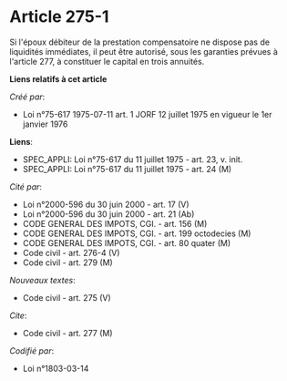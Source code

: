 # Article 275-1

Si l'époux débiteur de la prestation compensatoire ne dispose pas de liquidités immédiates, il peut être autorisé, sous les
garanties prévues à l'article 277, à constituer le capital en trois annuités.

**Liens relatifs à cet article**

_Créé par_:

  - Loi n°75-617 1975-07-11 art. 1 JORF 12 juillet 1975 en vigueur le 1er janvier 1976

**Liens**:

  - SPEC_APPLI: Loi n°75-617 du 11 juillet 1975 - art. 23, v. init.
  - SPEC_APPLI: Loi n°75-617 du 11 juillet 1975 - art. 24 (M)

_Cité par_:

  - Loi n°2000-596 du 30 juin 2000 - art. 17 (V)
  - Loi n°2000-596 du 30 juin 2000 - art. 21 (Ab)
  - CODE GENERAL DES IMPOTS, CGI. - art. 156 (M)
  - CODE GENERAL DES IMPOTS, CGI. - art. 199 octodecies (M)
  - CODE GENERAL DES IMPOTS, CGI. - art. 80 quater (M)
  - Code civil - art. 276-4 (V)
  - Code civil - art. 279 (M)

_Nouveaux textes_:

  - Code civil - art. 275 (V)

_Cite_:

  - Code civil - art. 277 (M)

_Codifié par_:

  - Loi n°1803-03-14
